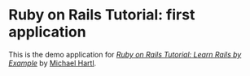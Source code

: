 # Ruby on Rails Tutorial: first application

This is the demo application for
[*Ruby on Rails Tutorial: Learn Rails by Example*](http://railstutorial.org/)
by [Michael Hartl](http://michaelhartl.com/).
